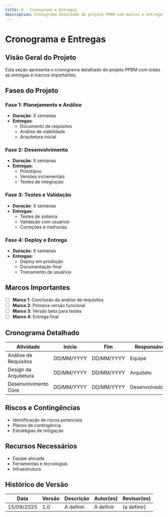 ```yaml
---
title: 4 - Cronograma e Entregas
description: Cronograma detalhado do projeto PPBM com marcos e entregas planejadas.
---
```


# Cronograma e Entregas

## Visão Geral do Projeto

Esta seção apresenta o cronograma detalhado do projeto PPBM com todas as entregas e marcos importantes.

## Fases do Projeto

### Fase 1: Planejamento e Análise
- **Duração**: X semanas
- **Entregas**:
  - Documento de requisitos
  - Análise de viabilidade
  - Arquitetura inicial

### Fase 2: Desenvolvimento
- **Duração**: X semanas
- **Entregas**:
  - Protótipos
  - Versões incrementais
  - Testes de integração

### Fase 3: Testes e Validação
- **Duração**: X semanas
- **Entregas**:
  - Testes de sistema
  - Validação com usuários
  - Correções e melhorias

### Fase 4: Deploy e Entrega
- **Duração**: X semanas
- **Entregas**:
  - Deploy em produção
  - Documentação final
  - Treinamento de usuários

## Marcos Importantes

- [ ] **Marco 1**: Conclusão da análise de requisitos
- [ ] **Marco 2**: Primeira versão funcional
- [ ] **Marco 3**: Versão beta para testes
- [ ] **Marco 4**: Entrega final

## Cronograma Detalhado

| Atividade | Início | Fim | Responsável | Status |
|-----------|--------|-----|-------------|--------|
| Análise de Requisitos | DD/MM/YYYY | DD/MM/YYYY | Equipe | Em andamento |
| Design da Arquitetura | DD/MM/YYYY | DD/MM/YYYY | Arquiteto | Pendente |
| Desenvolvimento Core | DD/MM/YYYY | DD/MM/YYYY | Desenvolvedores | Pendente |

## Riscos e Contingências

- Identificação de riscos potenciais
- Planos de contingência
- Estratégias de mitigação

## Recursos Necessários

- Equipe alocada
- Ferramentas e tecnologias
- Infraestrutura

## Histórico de Versão

| Data | Versão | Descrição | Autor(es) | Revisor(es) |
|------|--------|-----------|-----------|-------------|
| 15/09/2025 | 1.0 | A definir. | A definir | (a definir) |